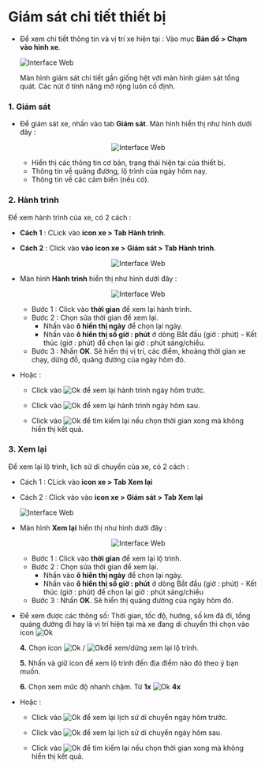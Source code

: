 
# Giám sát chi tiết thiết bị 

- Để xem chi tiết thông tin và vị trí xe hiện tại : Vào mục **Bản đồ > Chạm vào hình xe**.

    <span class="icon-left5">![Interface Web](/docs/assets/images/web-interface/app-gotrack365/nexthome.jpg) 

    Màn hình giám sát chi tiết gần giống hệt với màn hình giám sát tổng quát. Các nút ở tính năng mở rộng luôn cố định.

### 1. Giám sát 

- Để giám sát xe, nhấn vào tab **Giám sát**. Màn hình hiển thị như hình dưới đây :

    <span style="display:block;text-align:center">![Interface Web](/docs/assets/images/web-interface/app-gotrack365/monitoring.jpg) 

  - Hiển thị các thông tin cơ bản, trạng thái hiện tại của thiết bị.
  - Thông tin  về quãng đường, lộ trình của ngày hôm nay.
   - Thông tin về các cảm biến (nếu có).

### 2. Hành trình 

Để xem hành trình của xe, có 2 cách :

- **Cách 1** : CLick vào **icon xe > Tab Hành trình**.
- **Cách 2** : Click vào **vào icon xe > Giám sát > Tab Hành trình**.

    <span style="display:block;text-align:center">![Interface Web](/docs/assets/images/web-interface/app-gotrack365/app365-journey.jpg)
     
- Màn hình **Hành trình** hiển thị như hình dưới đây :

    <span style="display:block;text-align:center">![Interface Web](/docs/assets/images/web-interface/app-gotrack365/journey.jpg)
    
    - Bước 1 : Click vào **thời gian** để xem lại hành trình.
    - Bước 2 : Chọn sửa thời gian để xem lại.
      - Nhấn vào **ô hiển thị ngày** để chọn lại ngày.
      - Nhấn vào **ô hiển thị số giờ : phút** ở dòng Bắt đầu (giờ  : phút) - Kết thúc (giờ  : phút) để chọn lại giờ : phút  sáng/chiều. 
  - Bước 3 : Nhấn **OK**.  Sẽ hiển thị vị trí, các điểm, khoảng thời gian xe chạy, dừng đỗ, quãng đường của ngày hôm đó.

- Hoặc :

  - Click vào <span class="icon-left svg-filter-blue1">![Ok](/docs/assets/images/web-interface/icon/SVG/chevron-left.svg) để xem lại hành trình ngày hôm trước.

  - Click vào <span class="icon-left svg-filter-blue1">![Ok](/docs/assets/images/web-interface/icon/SVG/chevron-right.svg) để xem lại hành trình ngày hôm sau.

  - Click vào <span class="icon-left svg-filter-blue1">![Ok](/docs/assets/images/web-interface/icon/SVG/search.svg)  để tìm kiếm lại nếu chọn thời gian xong mà không hiển thị kết quả.

### 3. Xem lại

Để xem lại lộ trình, lịch sử di chuyển của xe, có 2 cách :
- Cách 1 : CLick vào **icon xe > Tab Xem lại**
- Cách 2 : Click vào vào **icon xe > Giám sát > Tab Xem lại**

    <span class="icon-left5">![Interface Web](/docs/assets/images/web-interface/app-gotrack365/app365-playback.jpg)

- Màn hình **Xem lại** hiển thị như hình dưới đây :

    <span style="display:block;text-align:center">![Interface Web](/docs/assets/images/web-interface/app-gotrack365/playback.jpg)
    
    - Bước 1 : Click vào **thời gian** để xem lại lộ trình.
    - Bước 2 : Chọn sửa thời gian để xem lại.
      - Nhấn vào **ô hiển thị ngày** để chọn lại ngày.
      - Nhấn vào **ô hiển thị số giờ : phút** ở dòng Bắt đầu (giờ  : phút) - Kết thúc (giờ  : phút) để chọn lại giờ : phút  sáng/chiều 
    - Bước 3 : Nhấn **OK**.  Sẽ hiển thị quãng đường của ngày hôm đó.

- Để xem được các thông số: Thời gian, tốc độ, hướng, số km đã đi, tổng quảng đường đi hay là vị trí hiện tại mà xe đang di chuyển thì chọn vào icon
<span class="icon-left">![Ok](/docs/assets/images/web-interface/icon/SVG/icons8-circled-play.svg)

   **4.** Chọn icon <span class="icon-left">![Ok](/docs/assets/images/web-interface/icon/SVG/icons8-circled-play.svg) / <span class="icon-left">![Ok](/docs/assets/images/web-interface/icon/SVG/icons8-pause-button.svg)để xem/dừng xem lại lộ trình.

    **5.** Nhấn và giữ icon để xem lộ trình đến địa điểm nào đó theo ý bạn muốn.

    **6.** Chọn xem mức độ nhanh chậm. Từ **1x** <span class="icon-left svg-filter-serch">![Ok](/docs/assets/images/web-interface/icon/SVG/arrow-right.svg) **4x** 

- Hoặc :

  - Click vào <span class="icon-left svg-filter-blue1">![Ok](/docs/assets/images/web-interface/icon/SVG/chevron-left.svg) để xem lại lịch sử di chuyển ngày hôm trước.

  - Click vào <span class="icon-left svg-filter-blue1">![Ok](/docs/assets/images/web-interface/icon/SVG/chevron-right.svg) để xem lại lịch sử di chuyển ngày hôm sau.
  
  - Click vào <span class="icon-left svg-filter-blue1">![Ok](/docs/assets/images/web-interface/icon/SVG/search.svg)  để tìm kiếm lại nếu chọn thời gian xong mà không hiển thị kết quả.
  





